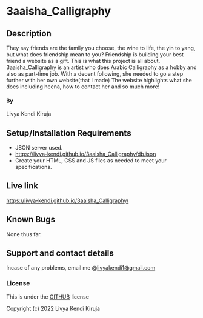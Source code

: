 # 3aaisha_Calligraphy

## Description
They say friends are the family you choose, the wine to life, the yin to yang, but what does friendship mean to you?
Friendship is building your best friend a website as a gift. This is what this project is all about.
3aaisha_Calligraphy is an artist who does Arabic Calligraphy as a hobby and also as part-time job. With a decent following, she needed to go a step further with her own website(that I made) The website highlights what she does including heena, how to contact her and so much more!

#### By
Livya Kendi Kiruja

## Setup/Installation Requirements
* JSON server used. 
* https://livya-kendi.github.io/3aaisha_Calligraphy/db.json
* Create your HTML, CSS and JS files as needed to meet your specifications.

## Live link
https://livya-kendi.github.io/3aaisha_Calligraphy/

## Known Bugs
None thus far.
## Support and contact details
Incase of any problems, email me @livyakendi1@gmail.com

### License
This is under the [GITHUB](LICENSE) license

Copyright (c) 2022 Livya Kendi Kiruja